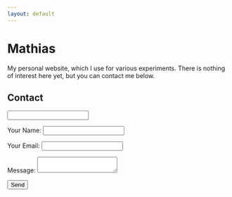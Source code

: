 ```yaml
---
layout: default
---
```

# Mathias
My personal website, which I use for various experiments. There is nothing of interest here yet, but you can contact me below.

## Contact
<form name="contact" netlify-honeypot="bot-field" action="success" netlify>
    <p class="hidden">
        <label><input name="bot-field"></label>
    </p>
    <p>
        <label>Your Name: <input type="text" name="name"></label>   
    </p>
    <p>
        <label>Your Email: <input type="email" name="email"></label>
    </p>
    <p>
        <label>Message: <textarea name="message"></textarea></label>
    </p>
    <p>
        <button type="submit">Send</button>
    </p>
</form>

